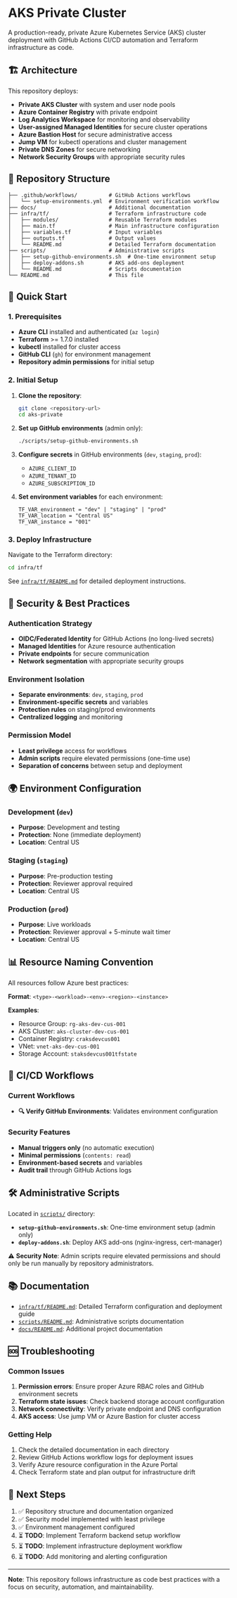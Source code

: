 # AKS Private Cluster

A production-ready, private Azure Kubernetes Service (AKS) cluster deployment with GitHub Actions CI/CD automation and Terraform infrastructure as code.

## 🏗️ Architecture

This repository deploys:

- **Private AKS Cluster** with system and user node pools
- **Azure Container Registry** with private endpoint
- **Log Analytics Workspace** for monitoring and observability
- **User-assigned Managed Identities** for secure cluster operations
- **Azure Bastion Host** for secure administrative access
- **Jump VM** for kubectl operations and cluster management
- **Private DNS Zones** for secure networking
- **Network Security Groups** with appropriate security rules

## 📁 Repository Structure

```
├── .github/workflows/          # GitHub Actions workflows
│   └── setup-environments.yml  # Environment verification workflow
├── docs/                       # Additional documentation
├── infra/tf/                   # Terraform infrastructure code
│   ├── modules/                # Reusable Terraform modules
│   ├── main.tf                 # Main infrastructure configuration
│   ├── variables.tf            # Input variables
│   ├── outputs.tf              # Output values
│   └── README.md               # Detailed Terraform documentation
├── scripts/                    # Administrative scripts
│   ├── setup-github-environments.sh  # One-time environment setup
│   ├── deploy-addons.sh        # AKS add-ons deployment
│   └── README.md               # Scripts documentation
└── README.md                   # This file
```

## 🚀 Quick Start

### 1. Prerequisites

- **Azure CLI** installed and authenticated (`az login`)
- **Terraform** >= 1.7.0 installed
- **kubectl** installed for cluster access
- **GitHub CLI** (`gh`) for environment management
- **Repository admin permissions** for initial setup

### 2. Initial Setup

1. **Clone the repository**:
   ```bash
   git clone <repository-url>
   cd aks-private
   ```

2. **Set up GitHub environments** (admin only):
   ```bash
   ./scripts/setup-github-environments.sh
   ```

3. **Configure secrets** in GitHub environments (`dev`, `staging`, `prod`):
   - `AZURE_CLIENT_ID`
   - `AZURE_TENANT_ID`
   - `AZURE_SUBSCRIPTION_ID`

4. **Set environment variables** for each environment:
   ```
   TF_VAR_environment = "dev" | "staging" | "prod"
   TF_VAR_location = "Central US"
   TF_VAR_instance = "001"
   ```

### 3. Deploy Infrastructure

Navigate to the Terraform directory:
```bash
cd infra/tf
```

See [`infra/tf/README.md`](infra/tf/README.md) for detailed deployment instructions.

## 🔐 Security & Best Practices

### Authentication Strategy
- **OIDC/Federated Identity** for GitHub Actions (no long-lived secrets)
- **Managed Identities** for Azure resource authentication
- **Private endpoints** for secure communication
- **Network segmentation** with appropriate security groups

### Environment Isolation
- **Separate environments**: `dev`, `staging`, `prod`
- **Environment-specific secrets** and variables
- **Protection rules** on staging/prod environments
- **Centralized logging** and monitoring

### Permission Model
- **Least privilege** access for workflows
- **Admin scripts** require elevated permissions (one-time use)
- **Separation of concerns** between setup and deployment

## 🌍 Environment Configuration

### Development (`dev`)
- **Purpose**: Development and testing
- **Protection**: None (immediate deployment)
- **Location**: Central US

### Staging (`staging`)
- **Purpose**: Pre-production testing
- **Protection**: Reviewer approval required
- **Location**: Central US

### Production (`prod`)
- **Purpose**: Live workloads
- **Protection**: Reviewer approval + 5-minute wait timer
- **Location**: Central US

## 📊 Resource Naming Convention

All resources follow Azure best practices:

**Format**: `<type>-<workload>-<env>-<region>-<instance>`

**Examples**:
- Resource Group: `rg-aks-dev-cus-001`
- AKS Cluster: `aks-cluster-dev-cus-001`
- Container Registry: `craksdevcus001`
- VNet: `vnet-aks-dev-cus-001`
- Storage Account: `staksdevcus001tfstate`

## 🔄 CI/CD Workflows

### Current Workflows
- **🔍 Verify GitHub Environments**: Validates environment configuration

### Security Features
- **Manual triggers only** (no automatic execution)
- **Minimal permissions** (`contents: read`)
- **Environment-based secrets** and variables
- **Audit trail** through GitHub Actions logs

## 🛠️ Administrative Scripts

Located in [`scripts/`](scripts/) directory:

- **`setup-github-environments.sh`**: One-time environment setup (admin only)
- **`deploy-addons.sh`**: Deploy AKS add-ons (nginx-ingress, cert-manager)

⚠️ **Security Note**: Admin scripts require elevated permissions and should only be run manually by repository administrators.

## 📚 Documentation

- [`infra/tf/README.md`](infra/tf/README.md): Detailed Terraform configuration and deployment guide
- [`scripts/README.md`](scripts/README.md): Administrative scripts documentation
- [`docs/README.md`](docs/README.md): Additional project documentation

## 🆘 Troubleshooting

### Common Issues

1. **Permission errors**: Ensure proper Azure RBAC roles and GitHub environment secrets
2. **Terraform state issues**: Check backend storage account configuration
3. **Network connectivity**: Verify private endpoint and DNS configuration
4. **AKS access**: Use jump VM or Azure Bastion for cluster access

### Getting Help

1. Check the detailed documentation in each directory
2. Review GitHub Actions workflow logs for deployment issues
3. Verify Azure resource configuration in the Azure Portal
4. Check Terraform state and plan output for infrastructure drift

## 🎯 Next Steps

1. ✅ Repository structure and documentation organized
2. ✅ Security model implemented with least privilege
3. ✅ Environment management configured
4. ⏳ **TODO**: Implement Terraform backend setup workflow
5. ⏳ **TODO**: Implement infrastructure deployment workflow
6. ⏳ **TODO**: Add monitoring and alerting configuration

---

**Note**: This repository follows infrastructure as code best practices with a focus on security, automation, and maintainability.
